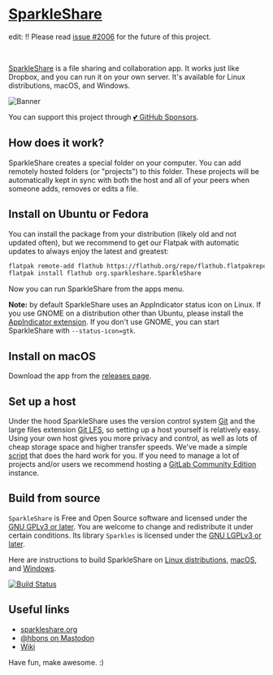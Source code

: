 # [SparkleShare](https://www.sparkleshare.org/)

edit: ‼️ Please read [issue #2006](https://github.com/hbons/SparkleShare/issues/2006) for the future of this project.

<br>

[SparkleShare](https://www.sparkleshare.org/) is a file sharing and collaboration app. It works just like Dropbox, and you can run it on your own server. It's available for Linux distributions, macOS, and Windows.

![Banner](https://raw.githubusercontent.com/hbons/SparkleShare/master/SparkleShare/Common/Images/readme-banner.png)

You can support this project through [💕 GitHub Sponsors](https://github.com/sponsors/hbons).

## How does it work?

SparkleShare creates a special folder on your computer. You can add remotely hosted folders (or "projects") to this folder. These projects will be automatically kept in sync with both the host and all of your peers when someone adds, removes or edits a file.

## Install on Ubuntu or Fedora

You can install the package from your distribution (likely old and not updated often), but we recommend to get our Flatpak with automatic updates to always enjoy the latest and greatest:

```bash
flatpak remote-add flathub https://flathub.org/repo/flathub.flatpakrepo
flatpak install flathub org.sparkleshare.SparkleShare
```

Now you can run SparkleShare from the apps menu.

**Note:** by default SparkleShare uses an AppIndicator status icon on Linux. If you use GNOME on a distribution other than Ubuntu, please install the [AppIndicator extension](https://extensions.gnome.org/extension/615/appindicator-support/). If you don't use GNOME, you can start SparkleShare with `--status-icon=gtk`.


## Install on macOS

Download the app from the [releases page](https://github.com/hbons/SparkleShare/releases).


## Set up a host

Under the hood SparkleShare uses the version control system [Git](https://git-scm.com/) and the large files extension [Git LFS](https://git-lfs.github.com), so setting up a host yourself is relatively easy. Using your own host gives you more privacy and control, as well as lots of cheap storage space and higher transfer speeds. We've made a simple [script](https://github.com/hbons/Dazzle) that does the hard work for you. If you need to manage a lot of projects and/or users we recommend hosting a [GitLab Community Edition](https://about.gitlab.com/installation/) instance.


## Build from source
`SparkleShare` is Free and Open Source software and licensed under the [GNU GPLv3 or later](LICENSE.md). You are welcome to change and redistribute it under certain conditions. Its library `Sparkles` is licensed under the [GNU LGPLv3 or later](LICENSE_Sparkles.md).

Here are instructions to build SparkleShare on [Linux distributions](SparkleShare/Linux/README.md), [macOS](SparkleShare/Mac/README.md), and [Windows](SparkleShare/Windows/README.md).


[![Build Status](https://travis-ci.org/hbons/SparkleShare.svg?branch=master)](https://travis-ci.org/hbons/SparkleShare)

## Useful links
- [sparkleshare.org](https://www.sparkleshare.org/)
- [@hbons on Mastodon](https://mastodon.social/@hbons)
- [Wiki](https://www.github.com/hbons/SparkleShare/wiki)


Have fun, make awesome. :)

